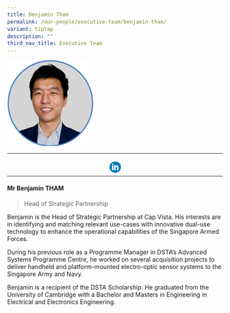 ```yaml
---
title: Benjamin Tham
permalink: /our-people/executive-team/benjamin-tham/
variant: tiptap
description: ""
third_nav_title: Executive Team
---
```

<p></p><div class="isomer-image-wrapper"><img style="width: 40%;" height="auto" width="100%" alt="" src="/images/Executive Team/Benjamin_Tham.png"></div><table><tbody><tr><th rowspan="1" colspan="1"><p></p><a class="isomer-image-wrapper" href="https://www.linkedin.com/in/benjamin-tham-52084879"><img style="width: 10%;" height="auto" width="100%" alt="" src="/images/Executive Team/linkedin_logo_optimized.png"></a></th></tr></tbody></table><h4><strong>Mr Benjamin THAM</strong></h4><blockquote><p>Head of Strategic Partnership</p></blockquote><p>Benjamin is the Head of Strategic Partnership at Cap Vista. His interests are in identifying and matching relevant use-cases with innovative dual-use technology to enhance the operational capabilities of the Singapore Armed Forces.</p><p></p><p></p><p>During his previous role as a Programme Manager in DSTA’s Advanced Systems Programme Centre, he worked on several acquisition projects to deliver handheld and platform-mounted electro-optic sensor systems to the Singapore Army and Navy.</p><p></p><p></p><p>Benjamin is a recipient of the DSTA Scholarship. He graduated from the University of Cambridge with a Bachelor and Masters in Engineering in Electrical and Electronics Engineering.</p>